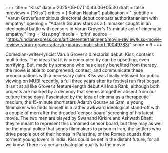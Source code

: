 +++
title = "Kiss"
date = 2025-06-07T10:43:06+05:30
draft = false
mreviews = ["Kiss"]
critics = ['Rohan Naahar']
publication = ''
subtitle = "Varun Grover’s ambitious directorial debut combats authoritarianism with empathy"
opening = "Adarsh Gourav stars as a filmmaker caught in an ideological battle with censors in Varun Grover's 15-minute act of cinematic empathy."
img = 'kiss.png'
media = 'print'
source = "https://indianexpress.com/article/entertainment/movie-review/kiss-movie-review-varun-grover-adarsh-gourav-mubi-short-10049783/"
score = 9
+++

Comedian-writer-lyricist Varun Grover’s directorial debut, Kiss, contains multitudes. The ideas that it is preoccupied by can be upsetting, even terrifying. But, made by someone who has clearly benefited from therapy, the movie is able to comprehend, contest, and communicate these preoccupations with a necessary calm. Kiss was finally released for public viewing on MUBI recently, a full three years after its festival run first began. It isn’t at all like Grover’s feature-length debut All India Rank, although both projects are marked by a decency that seems altogether absent from our culture these days. Fascinated by the idea of cinema as a therapeutic medium, the 15-minute short stars Adarsh Gourav as Sam, a young filmmaker who finds himself in a rather awkward ideological stand-off with a couple of men after the dreaded ‘censor board’ screening of his latest movie. The two men are played by Swanand Kirkire and Ashwath Bhatt; they’re meant to represent this unnamed censor board, but they may as well be the moral police that sends filmmakers to prison in Iran, the settlers who drive people out of their homes in Palestine, or the Romeo squads that torment young lovers in India. Kiss could be set in the distant future, for all we know. There is a certain dystopian quality to the movie.
